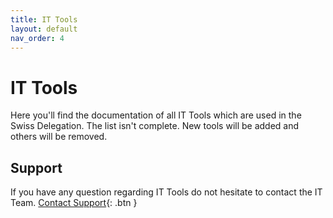```yaml
---
title: IT Tools
layout: default
nav_order: 4
---
```


# IT Tools

Here you'll find the documentation of all IT Tools which are used in the Swiss Delegation.
The list isn't complete. New tools will be added and others will be removed.

## Support
If you have any question regarding IT Tools do not hesitate to contact the IT Team.
[Contact Support](https://docs.jamboree.ch/docs/support){: .btn }